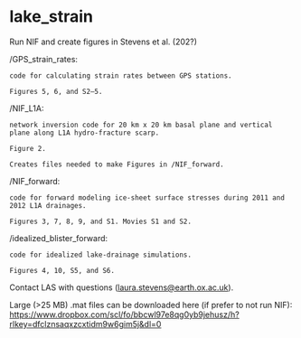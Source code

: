 # lake_strain
Run NIF and create figures in Stevens et al. (202?)


/GPS_strain_rates: 
    
    code for calculating strain rates between GPS stations.
    
    Figures 5, 6, and S2–5.


/NIF_L1A: 
    
    network inversion code for 20 km x 20 km basal plane and vertical plane along L1A hydro-fracture scarp. 
    
    Figure 2. 
    
    Creates files needed to make Figures in /NIF_forward. 


/NIF_forward: 

    code for forward modeling ice-sheet surface stresses during 2011 and 2012 L1A drainages.
    
    Figures 3, 7, 8, 9, and S1. Movies S1 and S2.


/idealized_blister_forward: 

    code for idealized lake-drainage simulations.
    
    Figures 4, 10, S5, and S6.


Contact LAS with questions (laura.stevens@earth.ox.ac.uk).

Large (>25 MB) .mat files can be downloaded here (if prefer to not run NIF): https://www.dropbox.com/scl/fo/bbcwl97e8qg0yb9jehusz/h?rlkey=dfclznsaqxzcxtidm9w6gim5j&dl=0

